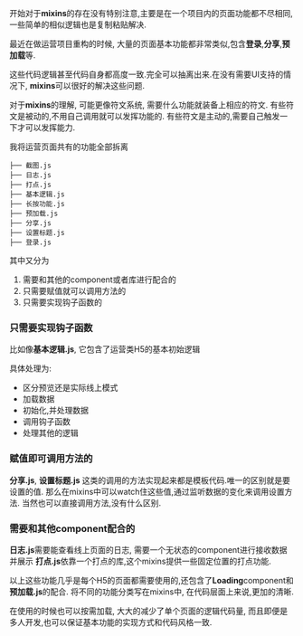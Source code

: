 开始对于**mixins**的存在没有特别注意,主要是在一个项目内的页面功能都不尽相同,一些简单的相似逻辑也是复制粘贴解决.

最近在做运营项目重构的时候, 大量的页面基本功能都非常类似,包含**登录**,**分享**,**预加载**等.

这些代码逻辑甚至代码自身都高度一致.完全可以抽离出来.在没有需要UI支持的情况下, **mixins**可以很好的解决这些问题.

对于**mixins**的理解, 可能更像符文系统, 需要什么功能就装备上相应的符文.
有些符文是被动的,不用自己调用就可以发挥功能的.
有些符文是主动的,需要自己触发一下才可以发挥能力.

我将运营页面共有的功能全部拆离
```
├── 截图.js
├── 日志.js
├── 打点.js
├── 基本逻辑.js
├── 长按功能.js
├── 预加载.js
├── 分享.js
├── 设置标题.js
├── 登录.js
```

其中又分为
1.  需要和其他的component或者库进行配合的
2. 只需要赋值就可以调用方法的
3. 只需要实现钩子函数的

### 只需要实现钩子函数
比如像**基本逻辑.js**, 它包含了运营类H5的基本初始逻辑

具体处理为: 
- 区分预览还是实际线上模式
-  加载数据
-  初始化,并处理数据
-  调用钩子函数
-  处理其他的逻辑

### 赋值即可调用方法的
**分享.js**, **设置标题.js** 这类的调用的方法实现起来都是模板代码.唯一的区别就是要设置的值. 
那么在mixins中可以watch住这些值,通过监听数据的变化来调用设置方法.
当然也可以直接调用方法,没有什么区别.

### 需要和其他component配合的
**日志.js**需要能查看线上页面的日志, 需要一个无状态的component进行接收数据并展示
**打点.js**依靠一个打点的库,这个mixins提供一些固定位置的打点功能.


以上这些功能几乎是每个H5的页面都需要使用的,还包含了**Loading**component和**预加载.js**的配合.
将不同的功能分类写在mixins中, 在代码层面上来说,更加的清晰.

在使用的时候也可以按需加载, 大大的减少了单个页面的逻辑代码量,
而且即便是多人开发,也可以保证基本功能的实现方式和代码风格一致.

